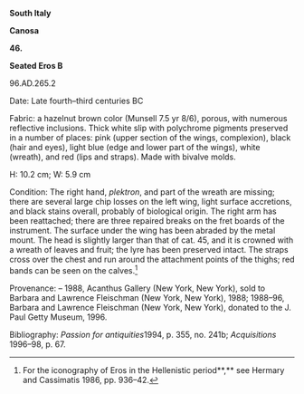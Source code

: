 **South Italy**

**Canosa**

**46.**

**Seated Eros B**

96.AD.265.2

<span class="smcaps">Date:</span> Late fourth<span
class="smcaps">–</span>third centuries BC

<span class="smcaps">Fabric</span>: a hazelnut brown
color (Munsell 7.5 yr 8/6), porous, with numerous reflective inclusions.
Thick white slip with polychrome pigments preserved in a number of
places: pink (upper section of the wings, complexion), black (hair and
eyes), light blue (edge and lower part of the wings), white (wreath),
and red (lips and straps). Made with bivalve molds.

H: 10.2 cm; W: 5.9 cm

<span class="smcaps">Condition:</span> The right hand,
*plektron*, and part of the wreath are missing; there are several large
chip losses on the left wing, light surface accretions, and black stains
overall, probably of biological origin. The right arm has been
reattached; there are three repaired breaks on the fret boards of the
instrument. The surface under the wing has been abraded by the metal
mount. The head is slightly larger than that of cat. 45, and it is
crowned with a wreath of leaves and fruit; the lyre has been preserved
intact. The straps cross over the chest and run around the attachment
points of the thighs; red bands can be seen on the calves.[^1]

<span class="smcaps">Provenance</span>: – 1988,
Acanthus Gallery (New York, New York), sold to Barbara and Lawrence
Fleischman (New York, New York), 1988; 1988–96, Barbara and Lawrence
Fleischman (New York, New York), donated to the J. Paul Getty Museum,
1996.

<span class="smcaps">Bibliography: *Passion for
antiquities*</span>1994, p. 355, no. 241b; *<span
class="smcaps">Acquisitions</span>* 1996–98, p. 67.

[^1]: For the iconography of Eros in the Hellenistic period**,** see
    <span class="smcaps">Hermary and Cassimatis</span>
    1986, pp. 936–42.
